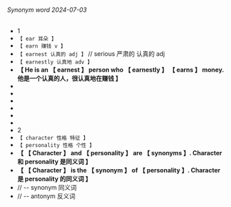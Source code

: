 ###### Synonym word 2024-07-03

- 1
- `【 ear 耳朵 】`
- `【 earn 赚钱 v 】`
- `【 earnest 认真的 adj 】` // serious 严肃的 认真的 adj
- `【 earnestly 认真地 adv 】`
- **【 He is an 【 earnest 】 person who 【 earnestly 】 【 earns 】 money. 他是一个认真的人，很认真地在赚钱 】**
-
-
-
-
-
-
- 2
- `【 character 性格 特征 】`
- `【 personality 性格 个性 】`
- **【 【 Character 】 and 【 personality 】 are 【 synonyms 】. Character 和 personality 是同义词 】**
- **【 【 Character 】 is the 【 synonym 】 of 【 personality 】. Character 是 personality 的同义词 】**
- // -- synonym 同义词
- // -- antonym 反义词
